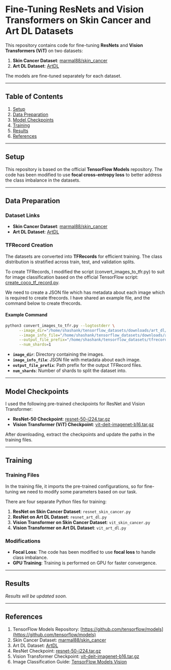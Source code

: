 
# Fine-Tuning ResNets and Vision Transformers on Skin Cancer and Art DL Datasets

This repository contains code for fine-tuning **ResNets** and **Vision Transformers (ViT)** on two datasets:
1. **Skin Cancer Dataset**: [marmal88/skin_cancer](https://huggingface.co/datasets/marmal88/skin_cancer)
2. **Art DL Dataset**: [ArtDL](https://artdl.org/)

The models are fine-tuned separately for each dataset.

---

## Table of Contents
1. [Setup](#setup)
2. [Data Preparation](#data-preparation)
3. [Model Checkpoints](#model-checkpoints)
4. [Training](#training)
5. [Results](#results)
6. [References](#references)

---

## Setup

This repository is based on the official **TensorFlow Models** repository. The code has been modified to use **focal cross-entropy loss** to better address the class imbalance in the datasets.

---

## Data Preparation

### Dataset Links
- **Skin Cancer Dataset**: [marmal88/skin_cancer](https://huggingface.co/datasets/marmal88/skin_cancer)
- **Art DL Dataset**: [ArtDL](https://artdl.org/)

### TFRecord Creation
The datasets are converted into **TFRecords** for efficient training. The class distribution is stratified across train, test, and validation splits.

To create TFRecords, I modified the script (convert_images_to_tfr.py) to suit for image classification based on the official TensorFlow script: [create_coco_tf_record.py](https://github.com/tensorflow/models/blob/master/official/vision/data/create_coco_tf_record.py).

We need to create a JSON file which has metadata about each image which is required to create tfrecords. I have shared an example file, and the command below to create tfrecords.

#### Example Command
```bash
python3 convert_images_to_tfr.py --logtostderr \
      --image_dir="/home/shashank/tensorflow_datasets/downloads/art_dl/ArtDL/JPEGImages" \
      --image_info_file="/home/shashank/tensorflow_datasets/downloads/art_dl/ArtDL/train_images_info.json" \
      --output_file_prefix="/home/shashank/tensorflow_datasets/tfrecords/ArtDL/train" \
      --num_shards=1
```

- **`image_dir`**: Directory containing the images.
- **`image_info_file`**: JSON file with metadata about each image.
- **`output_file_prefix`**: Path prefix for the output TFRecord files.
- **`num_shards`**: Number of shards to split the dataset into.

---

## Model Checkpoints

I used the following pre-trained checkpoints for ResNet and Vision Transformer:

- **ResNet-50 Checkpoint**: [resnet-50-i224.tar.gz](https://storage.googleapis.com/tf_model_garden/vision/resnet/resnet-50-i224.tar.gz)
- **Vision Transformer (ViT) Checkpoint**: [vit-deit-imagenet-b16.tar.gz](https://storage.googleapis.com/tf_model_garden/vision/vit/vit-deit-imagenet-b16.tar.gz)

After downloading, extract the checkpoints and update the paths in the training files. 

---

## Training

### Training Files
In the training file, it imports the pre-trained configurations, so for fine-tuning we need to modify some parameters based on our task.

There are four separate Python files for training:
1. **ResNet on Skin Cancer Dataset**: `resnet_skin_cancer.py`
2. **ResNet on Art DL Dataset**: `resnet_art_dl.py`
3. **Vision Transformer on Skin Cancer Dataset**: `vit_skin_cancer.py`
4. **Vision Transformer on Art DL Dataset**: `vit_art_dl.py`

### Modifications
- **Focal Loss**: The code has been modified to use **focal loss** to handle class imbalance.
- **GPU Training**: Training is performed on GPU for faster convergence. 

---

## Results

*Results will be updated soon.*

---

## References
1. TensorFlow Models Repository: [https://github.com/tensorflow/models](https://github.com/tensorflow/models)
2. Skin Cancer Dataset: [marmal88/skin_cancer](https://huggingface.co/datasets/marmal88/skin_cancer)
3. Art DL Dataset: [ArtDL](https://artdl.org/)
4. ResNet Checkpoint: [resnet-50-i224.tar.gz](https://storage.googleapis.com/tf_model_garden/vision/resnet/resnet-50-i224.tar.gz)
5. Vision Transformer Checkpoint: [vit-deit-imagenet-b16.tar.gz](https://storage.googleapis.com/tf_model_garden/vision/vit/vit-deit-imagenet-b16.tar.gz)
6. Image Classification Guide: [TensorFlow Models Vision](https://www.tensorflow.org/tfmodels/vision/image_classification)
